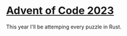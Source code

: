 # [Advent of Code 2023](https://adventofcode.com/2023)

This year I'll be attemping every puzzle in Rust.

